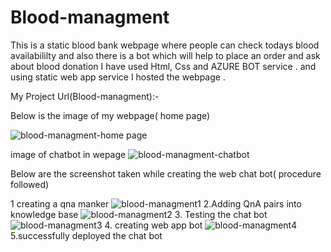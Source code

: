 # Blood-managment
This  is a static blood bank webpage where people can check todays blood availabililty and also there is a bot which will help to place an order and ask about blood donation
I have  used Html, Css  and AZURE BOT service .
and using static web app service I  hosted the webpage .

My Project Url(Blood-managment):-



Below is the  image of my webpage( home  page)

![blood-managment-home page](https://user-images.githubusercontent.com/71203243/164995666-acc4b706-08e6-4dd2-bda3-f1783f16e995.png)

image of chatbot  in wepage
![blood-managment-chatbot](https://user-images.githubusercontent.com/71203243/164995687-1b7e03de-cd80-485e-9fcd-544f7080d367.png)

Below are the screenshot taken while creating the web chat bot( procedure followed)

1 creating a qna manker 
![blood-managment1](https://user-images.githubusercontent.com/71203243/164995742-b27cc755-c177-45b2-8417-e0365538ff31.png)
2.Adding QnA pairs into knowledge base
![blood-managment2](https://user-images.githubusercontent.com/71203243/164995773-cb54f942-817d-4a45-a81a-6ed21369e16f.png)
3.  Testing the chat bot 
 ![blood-managment3](https://user-images.githubusercontent.com/71203243/164995792-1990e3af-4311-4088-92fb-ca6cd54b09c9.png)
4. creating web app bot
![blood-managment4](https://user-images.githubusercontent.com/71203243/164995840-73b0f96d-99fc-4bad-bae9-1001af102472.png)
5.successfully deployed the chat bot 
